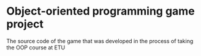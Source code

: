 # Object-oriented programming game project

The source code of the game that was developed in the process of taking the OOP course at ETU
